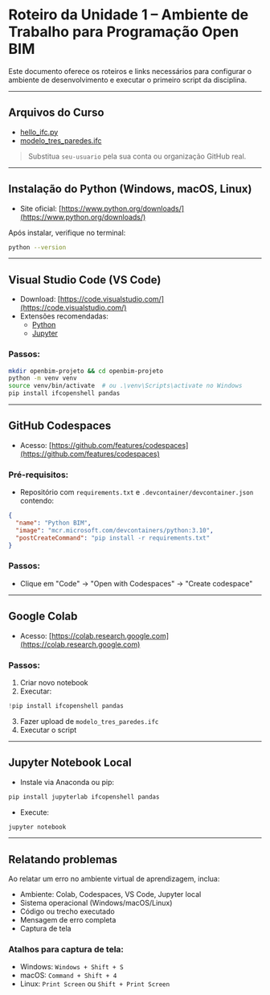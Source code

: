 # Roteiro da Unidade 1 – Ambiente de Trabalho para Programação Open BIM

Este documento oferece os roteiros e links necessários para configurar o ambiente de desenvolvimento e executar o primeiro script da disciplina.

---

## Arquivos do Curso

- [hello_ifc.py](https://raw.githubusercontent.com/seu-usuario/open-bim-python/main/bloco01/hello_ifc.py)
- [modelo_tres_paredes.ifc](https://raw.githubusercontent.com/seu-usuario/open-bim-python/main/bloco01/modelo_tres_paredes.ifc)

> Substitua `seu-usuario` pela sua conta ou organização GitHub real.

---

## Instalação do Python (Windows, macOS, Linux)

- Site oficial: [https://www.python.org/downloads/](https://www.python.org/downloads/)

Após instalar, verifique no terminal:
```bash
python --version
```

---

## Visual Studio Code (VS Code)

- Download: [https://code.visualstudio.com/](https://code.visualstudio.com/)
- Extensões recomendadas:
  - [Python](https://marketplace.visualstudio.com/items?itemName=ms-python.python)
  - [Jupyter](https://marketplace.visualstudio.com/items?itemName=ms-toolsai.jupyter)

### Passos:
```bash
mkdir openbim-projeto && cd openbim-projeto
python -m venv venv
source venv/bin/activate  # ou .\venv\Scripts\activate no Windows
pip install ifcopenshell pandas
```

---

## GitHub Codespaces

- Acesso: [https://github.com/features/codespaces](https://github.com/features/codespaces)

### Pré-requisitos:
- Repositório com `requirements.txt` e `.devcontainer/devcontainer.json` contendo:
```json
{
  "name": "Python BIM",
  "image": "mcr.microsoft.com/devcontainers/python:3.10",
  "postCreateCommand": "pip install -r requirements.txt"
}
```

### Passos:
- Clique em "Code" → "Open with Codespaces" → "Create codespace"

---

## Google Colab

- Acesso: [https://colab.research.google.com](https://colab.research.google.com)

### Passos:
1. Criar novo notebook
2. Executar:
```python
!pip install ifcopenshell pandas
```
3. Fazer upload de `modelo_tres_paredes.ifc`
4. Executar o script

---

## Jupyter Notebook Local

- Instale via Anaconda ou pip:
```bash
pip install jupyterlab ifcopenshell pandas
```
- Execute:
```bash
jupyter notebook
```

---

## Relatando problemas

Ao relatar um erro no ambiente virtual de aprendizagem, inclua:
- Ambiente: Colab, Codespaces, VS Code, Jupyter local
- Sistema operacional (Windows/macOS/Linux)
- Código ou trecho executado
- Mensagem de erro completa
- Captura de tela

### Atalhos para captura de tela:
- Windows: `Windows + Shift + S`
- macOS: `Command + Shift + 4`
- Linux: `Print Screen` ou `Shift + Print Screen`
